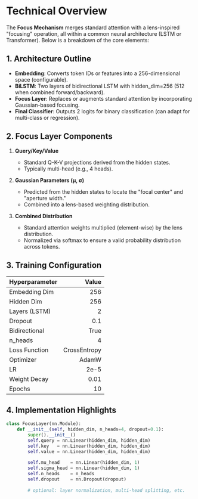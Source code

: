 # Technical Overview

The **Focus Mechanism** merges standard attention with a lens-inspired "focusing" operation, all within a common neural architecture (LSTM or Transformer). Below is a breakdown of the core elements:

## 1. Architecture Outline

- **Embedding**: Converts token IDs or features into a 256-dimensional space (configurable).
- **BiLSTM**: Two layers of bidirectional LSTM with hidden_dim=256 (512 when combined forward/backward).
- **Focus Layer**: Replaces or augments standard attention by incorporating Gaussian-based focusing.
- **Final Classifier**: Outputs 2 logits for binary classification (can adapt for multi-class or regression).

## 2. Focus Layer Components

1. **Query/Key/Value**  
   - Standard Q-K-V projections derived from the hidden states.
   - Typically multi-head (e.g., 4 heads).

2. **Gaussian Parameters (μ, σ)**  
   - Predicted from the hidden states to locate the "focal center" and "aperture width."
   - Combined into a lens-based weighting distribution.

3. **Combined Distribution**  
   - Standard attention weights multiplied (element-wise) by the lens distribution.
   - Normalized via softmax to ensure a valid probability distribution across tokens.

## 3. Training Configuration

| Hyperparameter | Value    |
|----------------|---------:|
| Embedding Dim  | 256      |
| Hidden Dim     | 256      |
| Layers (LSTM)  | 2        |
| Dropout        | 0.1      |
| Bidirectional  | True     |
| n_heads        | 4        |
| Loss Function  | CrossEntropy |
| Optimizer      | AdamW    |
| LR             | 2e-5     |
| Weight Decay   | 0.01     |
| Epochs         | 10       |

## 4. Implementation Highlights

```python
class FocusLayer(nn.Module):
    def __init__(self, hidden_dim, n_heads=4, dropout=0.1):
        super().__init__()
        self.query = nn.Linear(hidden_dim, hidden_dim)
        self.key   = nn.Linear(hidden_dim, hidden_dim)
        self.value = nn.Linear(hidden_dim, hidden_dim)
        
        self.mu_head    = nn.Linear(hidden_dim, 1)
        self.sigma_head = nn.Linear(hidden_dim, 1)
        self.n_heads    = n_heads
        self.dropout    = nn.Dropout(dropout)
        
        # optional: layer normalization, multi-head splitting, etc.
